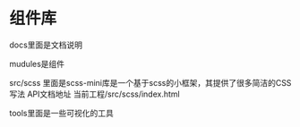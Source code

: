# 组件库

docs里面是文档说明

mudules是组件

src/scss 里面是scss-mini库是一个基于scss的小框架，其提供了很多简洁的CSS写法
API文档地址 当前工程/src/scss/index.html

tools里面是一些可视化的工具
